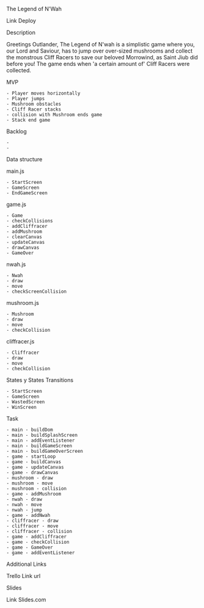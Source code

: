 The Legend of N'Wah 

Link Deploy

Description

Greetings Outlander, The Legend of N'wah is a simplistic game where  you, our Lord and Saviour, has to jump over over-sized mushrooms and collect the monstrous Cliff Racers to save our beloved Morrowind, as Saint Jiub did before you! The game ends when 'a certain amount of' Cliff Racers were collected. 

MVP

    - Player moves horizontally 
    - Player jumps
    - Mushroom obstacles
    - Cliff Racer stacks 
    - collision with Mushroom ends game
    - Stack end game 

Backlog

    -
    -

Data structure

 main.js

    - StartScreen
    - GameScreen
    - EndGameScreen

game.js
   
    - Game
    - checkCollisions
    - addCliffracer
    - addMushroom
    - clearCanvas
    - updateCanvas
    - drawCanvas
    - GameOver

nwah.js

    - Nwah
    - draw
    - move
    - checkScreenCollision

 mushroom.js

    - Mushroom
    - draw
    - move
    - checkCollision

cliffracer.js

    - Cliffracer
    - draw
    - move
    - checkCollision


States y States Transitions

    - StartScreen
    - GameScreen
    - WastedScreen 
    - WinScreen
   
Task

    - main - buildDom
    - main - buildSplashScreen
    - main - addEventListener
    - main - buildGameScreen
    - main - buildGameOverScreen
    - game - startLoop
    - game - buildCanvas
    - game - updateCanvas
    - game - drawCanvas
    - mushroom - draw
    - mushroom - move
    - mushroom - collision
    - game - addMushroom
    - nwah - draw
    - nwah - move
    - nwah - jump
    - game - addNwah
    - cliffracer - draw
    - cliffracer - move
    - cliffracer - collision
    - game - addCliffracer
    - game - checkCollision
    - game - GameOver
    - game - addEventListener



Additional Links

Trello
Link url

Slides

Link Slides.com
